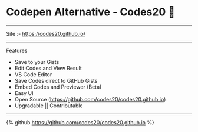 # Codepen Alternative - Codes20 🚀

---

Site :- https://codes20.github.io/

---


Features
- Save to your Gists
- Edit Codes and View Result
- VS Code Editor
- Save Codes direct to GitHub Gists
- Embed Codes and Previewer (Beta)
- Easy UI
- Open Source (https://github.com/codes20/codes20.github.io) 
- Upgradable || Contributable 

---

{% github https://github.com/codes20/codes20.github.io %}

